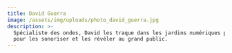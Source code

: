 ```yaml
---
title: David Guerra
image: /assets/img/uploads/photo_david_guerra.jpg
description: >-
  Spécialiste des ondes, David les traque dans les jardins numériques partagés
  pour les sonoriser et les révéler au grand public. 
---
```



